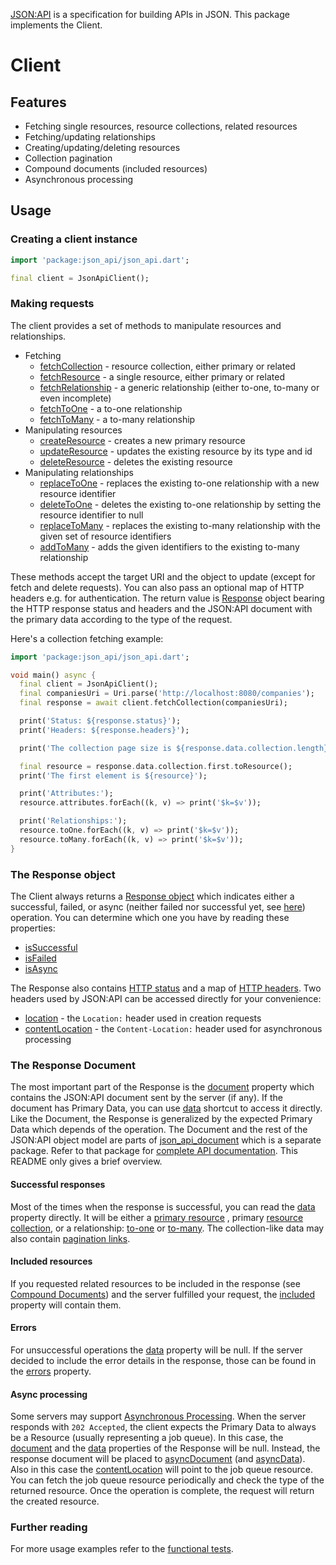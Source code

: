 [JSON:API](http://jsonapi.org) is a specification for building APIs in JSON. This package implements 
the Client.
# Client

## Features
- Fetching single resources, resource collections, related resources
- Fetching/updating relationships
- Creating/updating/deleting resources
- Collection pagination
- Compound documents (included resources)
- Asynchronous processing 

## Usage
### Creating a client instance
```dart
import 'package:json_api/json_api.dart';

final client = JsonApiClient();
```

### Making requests
The client provides a set of methods to manipulate resources and relationships.
- Fetching
    - [fetchCollection](https://pub.dartlang.org/documentation/json_api/latest/json_api/JsonApiClient/fetchCollection.html) - resource collection, either primary or related
    - [fetchResource](https://pub.dartlang.org/documentation/json_api/latest/json_api/JsonApiClient/fetchResource.html) - a single resource, either primary or related
    - [fetchRelationship](https://pub.dartlang.org/documentation/json_api/latest/json_api/JsonApiClient/fetchRelationship.html) - a generic relationship (either to-one, to-many or even incomplete)
    - [fetchToOne](https://pub.dartlang.org/documentation/json_api/latest/json_api/JsonApiClient/fetchToOne.html) - a to-one relationship
    - [fetchToMany](https://pub.dartlang.org/documentation/json_api/latest/json_api/JsonApiClient/fetchToMany.html) - a to-many relationship
- Manipulating resources
    - [createResource](https://pub.dartlang.org/documentation/json_api/latest/json_api/JsonApiClient/createResource.html) - creates a new primary resource
    - [updateResource](https://pub.dartlang.org/documentation/json_api/latest/json_api/JsonApiClient/updateResource.html) - updates the existing resource by its type and id
    - [deleteResource](https://pub.dartlang.org/documentation/json_api/latest/json_api/JsonApiClient/deleteResource.html) - deletes the existing resource
- Manipulating relationships
    - [replaceToOne](https://pub.dartlang.org/documentation/json_api/latest/json_api/JsonApiClient/replaceToOne.html) - replaces the existing to-one relationship with a new resource identifier
    - [deleteToOne](https://pub.dartlang.org/documentation/json_api/latest/json_api/JsonApiClient/deleteToOne.html) - deletes the existing to-one relationship by setting the resource identifier to null
    - [replaceToMany](https://pub.dartlang.org/documentation/json_api/latest/json_api/JsonApiClient/replaceToMany.html) - replaces the existing to-many relationship with the given set of resource identifiers
    - [addToMany](https://pub.dartlang.org/documentation/json_api/latest/json_api/JsonApiClient/addToMany.html) - adds the given identifiers to the existing to-many relationship
    
These methods accept the target URI and the object to update (except for fetch and delete requests).
You can also pass an optional map of HTTP headers e.g. for authentication. The return value
is [Response](https://pub.dartlang.org/documentation/json_api/latest/json_api/Response-class.html) object bearing the 
HTTP response status and headers and the JSON:API
document with the primary data according to the type of the request. 

Here's a collection fetching example:

```dart
import 'package:json_api/json_api.dart';

void main() async {
  final client = JsonApiClient();
  final companiesUri = Uri.parse('http://localhost:8080/companies');
  final response = await client.fetchCollection(companiesUri);

  print('Status: ${response.status}');
  print('Headers: ${response.headers}');

  print('The collection page size is ${response.data.collection.length}');

  final resource = response.data.collection.first.toResource();
  print('The first element is ${resource}');

  print('Attributes:');
  resource.attributes.forEach((k, v) => print('$k=$v'));

  print('Relationships:');
  resource.toOne.forEach((k, v) => print('$k=$v'));
  resource.toMany.forEach((k, v) => print('$k=$v'));
}
```

### The Response object
The Client always returns a [Response object](https://pub.dartlang.org/documentation/json_api/latest/json_api/Response-class.html)
which indicates either a successful, failed, or async (neither failed nor successful yet, see [here](https://jsonapi.org/recommendations/#asynchronous-processing)) operation.
You can determine which one you have by reading these properties:
- [isSuccessful](https://pub.dartlang.org/documentation/json_api/latest/json_api/Response/isSuccessful.html)
- [isFailed](https://pub.dartlang.org/documentation/json_api/latest/json_api/Response/isFailed.html)
- [isAsync](https://pub.dartlang.org/documentation/json_api/latest/json_api/Response/isAsync.html)

The Response also contains [HTTP status](https://pub.dartlang.org/documentation/json_api/latest/json_api/Response/status.html)
and a map of [HTTP headers](https://pub.dartlang.org/documentation/json_api/latest/json_api/Response/headers.html).
Two headers used by JSON:API can be accessed directly for your convenience:
- [location](https://pub.dartlang.org/documentation/json_api/latest/json_api/Response/location.html) - 
the `Location:` header used in creation requests
- [contentLocation](https://pub.dartlang.org/documentation/json_api/latest/json_api/Response/contentLocation.html) - 
the `Content-Location:` header used for asynchronous processing

### The Response Document
The most important part of the Response is the [document](https://pub.dartlang.org/documentation/json_api/latest/json_api/Response/document.html)
property which contains the JSON:API document sent by the server (if any). If the document has Primary Data, you
can use [data](https://pub.dartlang.org/documentation/json_api/latest/json_api/Response/data.html) 
shortcut to access it directly. Like the Document, the Response is generalized by the expected Primary Data
which depends of the operation. The Document and the rest of the JSON:API object model are parts of [json_api_document](https://pub.dartlang.org/packages/json_api_document)
which is a separate package. Refer to that package for [complete API documentation](https://pub.dartlang.org/documentation/json_api_document/latest/). 
This README only gives a brief overview.

#### Successful responses
Most of the times when the response is successful, you can read the [data](https://pub.dartlang.org/documentation/json_api/latest/json_api/Response/data.html)
property directly. It will be either a [primary resource](https://pub.dartlang.org/documentation/json_api_document/latest/json_api_document/ResourceData-class.html)
, primary [resource collection](https://pub.dartlang.org/documentation/json_api_document/latest/json_api_document/ResourceCollectionData-class.html), 
or a relationship: [to-one](https://pub.dartlang.org/documentation/json_api_document/latest/json_api_document/ToOne-class.html)
or [to-many](https://pub.dartlang.org/documentation/json_api_document/latest/json_api_document/ToMany-class.html). 
The collection-like data may also contain [pagination links](https://pub.dartlang.org/documentation/json_api_document/latest/json_api_document/Pagination-class.html).

#### Included resources
If you requested related resources to be included in the response (see [Compound Documents](https://jsonapi.org/format/#document-compound-documents)) and the server fulfilled
your request, the [included](https://pub.dartlang.org/documentation/json_api_document/latest/json_api_document/PrimaryData/included.html) property will contain them.

#### Errors
For unsuccessful operations the [data](https://pub.dartlang.org/documentation/json_api/latest/json_api/Response/data.html)
property will be null. If the server decided to include the error details in the response, those can be found in the 
[errors](https://pub.dartlang.org/documentation/json_api_document/latest/json_api_document/Document/errors.html) property.


#### Async processing
Some servers may support [Asynchronous Processing](https://jsonapi.org/recommendations/#asynchronous-processing).
When the server responds with `202 Accepted`, the client expects the Primary Data to always be a Resource (usually
representing a job queue). In this case, the [document](https://pub.dartlang.org/documentation/json_api/latest/json_api/Response/document.html)
and the [data](https://pub.dartlang.org/documentation/json_api/latest/json_api/Response/data.html) 
properties of the Response will be null. Instead, 
the response document will be placed to [asyncDocument](https://pub.dartlang.org/documentation/json_api/latest/json_api/Response/asyncDocument.html)
(and [asyncData](https://pub.dartlang.org/documentation/json_api/latest/json_api/Response/asyncData.html)). 
Also in this case the [contentLocation](https://pub.dartlang.org/documentation/json_api/latest/json_api/Response/contentLocation.html)
will point to the job queue resource. You can fetch the job queue resource periodically and check
the type of the returned resource. Once the operation is complete, the request will return the created resource.

### Further reading
For more usage examples refer to the [functional tests](https://github.com/f3ath/json-api-dart/tree/master/test/functional).
